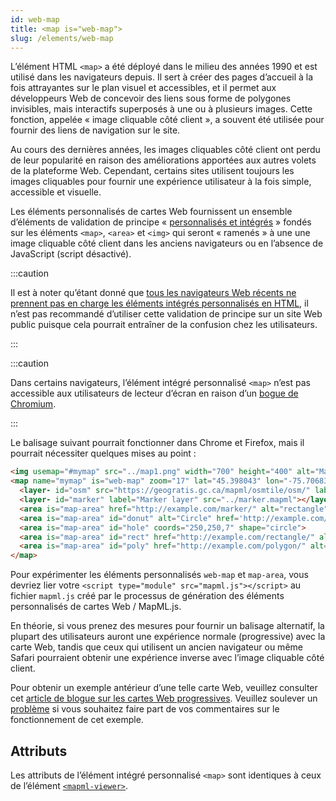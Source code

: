 ```yaml
---
id: web-map
title: <map is="web-map">
slug: /elements/web-map
---
```


L’élément HTML `<map>` a été déployé dans le milieu des années 1990 et est utilisé dans les navigateurs depuis. Il sert à créer des pages d’accueil à la fois attrayantes sur le plan visuel et accessibles, et il permet aux développeurs Web de concevoir des liens sous forme de polygones invisibles, mais interactifs superposés à une ou à plusieurs images. Cette fonction, appelée « image cliquable côté client », a souvent été utilisée pour fournir des liens de navigation sur le site.

Au cours des dernières années, les images cliquables côté client ont perdu de leur popularité en raison des améliorations apportées aux autres volets de la plateforme Web. Cependant, certains sites utilisent toujours les images cliquables pour fournir une expérience utilisateur à la fois simple, accessible et visuelle.

Les éléments personnalisés de cartes Web fournissent un ensemble d’éléments de validation de principe « [personnalisés et intégrés](https://developer.mozilla.org/en-US/docs/Web/Web_Components/Using_custom_elements) » fondés sur les éléments `<map>`, `<area>` et `<img>` qui seront « ramenés » à une une image cliquable côté client dans les anciens navigateurs ou en l’absence de JavaScript (script désactivé).

:::caution

Il est à noter qu’étant donné que [tous les navigateurs Web récents ne prennent pas en charge les éléments intégrés personnalisés en HTML](https://caniuse.com/mdn-api_customelementregistry_builtin), il n’est pas recommandé d’utiliser cette validation de principe sur un site Web public puisque cela pourrait entraîner de la confusion chez les utilisateurs.

:::

:::caution

Dans certains navigateurs, l’élément intégré personnalisé `<map>` n’est pas accessible aux utilisateurs de lecteur d’écran en raison d’un [bogue de Chromium](https://bugs.chromium.org/p/chromium/issues/detail?id=1208405).

:::

Le balisage suivant pourrait fonctionner dans Chrome et Firefox, mais il pourrait nécessiter quelques mises au point :

```html
<img usemap="#mymap" src="../map1.png" width="700" height="400" alt="Map area">
<map name="mymap" is="web-map" zoom="17" lat="45.398043" lon="-75.70683" controls>
  <layer- id="osm" src="https://geogratis.gc.ca/mapml/osmtile/osm/" label="Open Street Map" checked></layer->
  <layer- id="marker" label="Marker layer" src="../marker.mapml"></layer->
  <area is="map-area" href="http://example.com/marker/" alt="rectangle" coords="255,145,275,190" shape="rect">
  <area is="map-area" id="donut" alt="Circle" href='http://example.com/circle/' coords="250,250,25" shape="circle">
  <area is="map-area" id="hole" coords="250,250,7" shape="circle">
  <area is="map-area" id="rect" href="http://example.com/rectangle/" alt="Rectangle" coords="345,290,415,320" shape="rect">
  <area is="map-area" id="poly" href="http://example.com/polygon/" alt="Polygon" coords="392,116,430,100,441,128,405,145" shape="poly">
</map>
```

Pour expérimenter les éléments personnalisés `web-map` et `map-area`, vous devriez lier votre `<script type="module" src="mapml.js"></script>` au fichier `mapml.js` créé par le processus de génération des éléments personnalisés de cartes Web / MapML.js.

En théorie, si vous prenez des mesures pour fournir un balisage alternatif, la plupart des utilisateurs auront une expérience normale (progressive) avec la carte Web, tandis que ceux qui utilisent un ancien navigateur ou même Safari pourraient obtenir une expérience inverse avec l’image cliquable côté client. 

Pour obtenir un exemple antérieur d’une telle carte Web, veuillez consulter cet [article de blogue sur les cartes Web progressives](https://maps4html.org/MapML.js/blog/progressive-web-maps.html). Veuillez soulever un [problème](https://github.com/Maps4HTML/MapML.js/issues) si vous souhaitez faire part de vos commentaires sur le fonctionnement de cet exemple.

## Attributs 

Les attributs de l’élément intégré personnalisé `<map>` sont identiques à ceux de l’élément [`<mapml-viewer>`](mapml-viewer).

